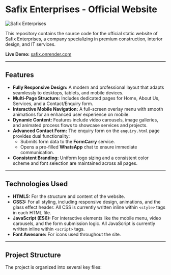 # Safix Enterprises - Official Website

![Safix Enterprises](https://raw.githubusercontent.com/your-username/your-repo-name/main/logo.png) <!-- Replace with the actual path to your logo in the repo -->

This repository contains the source code for the official static website of Safix Enterprises, a company specializing in premium construction, interior design, and IT services.

**Live Demo:** [safix.onrender.com](https://safix.onrender.com)

---

## Features

- **Fully Responsive Design:** A modern and professional layout that adapts seamlessly to desktops, tablets, and mobile devices.
- **Multi-Page Structure:** Includes dedicated pages for Home, About Us, Services, and a Contact/Enquiry form.
- **Interactive Mobile Navigation:** A full-screen overlay menu with smooth animations for an enhanced user experience on mobile.
- **Dynamic Content:** Features include video carousels, image galleries, and animated process flows to showcase services and projects.
- **Advanced Contact Form:** The enquiry form on the `enquiry.html` page provides dual functionality:
    - Submits form data to the **FormCarry** service.
    - Opens a pre-filled **WhatsApp** chat to ensure immediate communication.
- **Consistent Branding:** Uniform logo sizing and a consistent color scheme and font selection are maintained across all pages.

---

## Technologies Used

- **HTML5:** For the structure and content of the website.
- **CSS3:** For all styling, including responsive design, animations, and the glass effect header. All CSS is currently written inline within `<style>` tags in each HTML file.
- **JavaScript (ES6):** For interactive elements like the mobile menu, video carousels, and the form submission logic. All JavaScript is currently written inline within `<script>` tags.
- **Font Awesome:** For icons used throughout the site.

---

## Project Structure

The project is organized into several key files:
